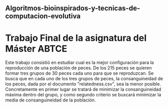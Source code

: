 ## Algoritmos-bioinspirados-y-tecnicas-de-computacion-evolutiva
# Trabajo Final de la asignatura del Máster ABTCE
Este trabajo consistió en estudiar cual es la mejor configuración para la reproducción de una población de peces. De los 215 peces se quieren formar tres grupos de 30 peces cada uno para que se reproduzcan. Se busca que en cada uno de los tres grupos de peces, la consanguineidad de los peces, dada por el documento "relatedness.csv", sea la menor posible. Concretamente en primer lugar se tratará de minimizar la consanguineidad máxima dentro del grupo, y como segundo criterio se buscará minimizar la media de consanguineidad de la población.
